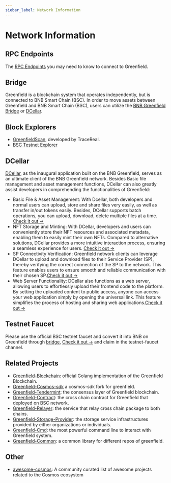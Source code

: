 ```yaml
---
siebar_label: Network Information 
---
```


# Network Information

## RPC Endpoints
The [RPC Endpoints](../../api/endpoints.md) you may need to know to connect to Greenfield.

## Bridge

Greenfield is a blockchain system that operates independently, but is connected to BNB Smart Chain (BSC). In order to move
assets between Greenfield and BNB Smart Chain (BSC), users can utilize the [BNB Greenfield Bridge](https://greenfield.bnbchain.org/en/bridge)
or [DCellar](https://dcellar.io).

## Block Explorers

- [GreenfieldScan](https://greenfieldscan.com), developed by TraceReal.
- [BSC Testnet Explorer](hhttps://testnet.bscscan.com/)

## DCellar
[DCellar](https://dcellar.io), as the inaugural application built on the BNB Greenfield, serves as an ultimate client of the BNB Greenfield network. Besides Basic file management and asset management functions, DCellar can also greatly assist developers in comprehending the functionalities of Greenfield:

- Basic File & Asset Management: With Dcellar, both developers and normal users can upload, store and share files very easily, as well as transfer in/out tokens easily. Besides, DCellar supports batch operations, you can upload, download, delete multiple files at a time. [Check it out →](https://docs.nodereal.io/docs/dcellar-get-started)
- NFT Storage and Minting: With DCellar, developers and users can conveniently store their NFT resources and associated metadata, enabling them to easily mint their own NFTs. Compared to alternative solutions, DCellar provides a more intuitive interaction process, ensuring a seamless experience for users. [Check it out →](https://docs.nodereal.io/docs/dcellar-as-developer-tool#nft-metadata-and-medium-storage)
- SP Connectivity Verification: Greenfield network clients can leverage DCellar to upload and download files to their Service Provider (SP), thereby verifying the correct connection of the SP to the network. This feature enables users to ensure smooth and reliable communication with their chosen SP.[Check it out →](https://docs.nodereal.io/docs/dcellar-as-developer-tool#nft-metadata-and-medium-storage)
- Web Server Functionality: DCellar also functions as a web server, allowing users to effortlessly upload their frontend code to the platform. By setting the uploaded content to public access, anyone can access your web application simply by opening the universal link. This feature simplifies the process of hosting and sharing web applications.[Check it out →](https://docs.nodereal.io/docs/dcellar-as-developer-tool#web-hosting)

## Testnet Faucet

Please use the official BSC testnet faucet and convert it into BNB on Greenfield through [bridge](#bridge),
[Check it out →](https://discord.com/invite/bnbchain) and claim in the testnet-faucet channel.

## Related Projects

- [Greenfield-Blockchain](https://github.com/bnb-chain/greenfield): official Golang implementation of the Greenfield Blockchain.
- [Greenfield-Cosmos-sdk](https://github.com/bnb-chain/greenfield-cosmos-sdk) a cosmos-sdk fork for greenfield.
- [Greenfield-Tendermint](https://github.com/bnb-chain/greenfield-tendermint): the consensus layer of Greenfield blockchain.
- [Greenfield-Contract](https://github.com/bnb-chain/greenfield-contracts): the cross chain contract for Greenfield that deployed on BSC network.
- [Greenfield-Relayer](https://github.com/bnb-chain/greenfield-relayer): the service that relay cross chain package to both chains.
- [Greenfield-Storage-Provider](https://github.com/bnb-chain/greenfield-storage-provider): the storage service infrastructures provided by either organizations or individuals.
- [Greenfield-Cmd](https://github.com/bnb-chain/greenfield-cmd): the most powerful command line to interact with Greenfield system.
- [Greenfield-Common](https://github.com/bnb-chain/greenfield-common): a common library for different repos of greenfield.

## Other

- [awesome-cosmos](https://github.com/cosmos/awesome-cosmos): A community curated list of awesome projects related to the Cosmos ecosystem
